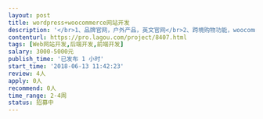 ```yaml
---                
layout: post       
title: wordpress+woocommerce网站开发           
description: '</br>1、品牌官网，户外产品，英文官网</br>2、跨境购物功能，woocommerce实现</br>3、境外在线支付，支持信用卡+paypal等支付</br>4、社交媒体聚合，Instagram等内容聚合</br>'     
contenturl: https://pro.lagou.com/project/8407.html      
tags: [Web网站开发,后端开发,前端开发]            
salary: 3000-5000元          
publish_time: '已发布 1 小时'         
start_time: '2018-06-13 11:42:23'           
review: 4人                   
apply: 0人                   
recommend: 0人                   
time_range: 2-4周              
status: 招募中                  
---                 
```

